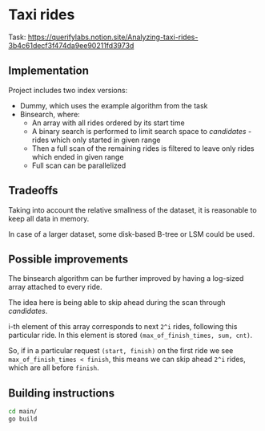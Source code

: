 # Taxi rides
Task: https://querifylabs.notion.site/Analyzing-taxi-rides-3b4c61decf3f474da9ee90211fd3973d

## Implementation

Project includes two index versions:
 - Dummy, which uses the example algorithm from the task
 - Binsearch, where:
   - An array with all rides ordered by its start time
   - A binary search is performed to limit search space to _candidates_ - rides which only started in given range
   - Then a full scan of the remaining rides is filtered to leave only rides which ended in given range
   - Full scan can be parallelized
 
## Tradeoffs
Taking into account the relative smallness of the dataset, it is reasonable to keep all data in memory. 

In case of a larger dataset, some disk-based B-tree or LSM could be used.

## Possible improvements
The binsearch algorithm can be further improved by having a log-sized array attached to every ride.

The idea here is being able to skip ahead during the scan through _candidates_.

i-th element of this array corresponds to next `2^i` rides, following this particular ride.
In this element is stored `(max_of_finish_times, sum, cnt)`.

So, if in a particular request `(start, finish)` on the first ride we see `max_of_finish_times < finish`, 
this means we can skip ahead `2^i` rides, which are all before `finish`.
## Building instructions
```bash
cd main/
go build
```

 

